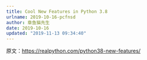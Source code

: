 ```yaml
---
title: Cool New Features in Python 3.8
urlname: 2019-10-16-pcfnsd
author: 章鱼猫先生
date: 2019-10-16
updated: "2019-11-13 09:34:40"
---
```


原文：<https://realpython.com/python38-new-features/>
